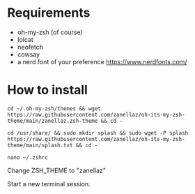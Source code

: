# Requirements

- oh-my-zsh (of course)
- lolcat
- neofetch
- cowsay
- a nerd font of your preference https://www.nerdfonts.com/

# How to install

````
cd ~/.oh-my-zsh/themes && wget https://raw.githubusercontent.com/zanellaz/oh-its-my-zsh-theme/main/zanellaz.zsh-theme && cd -
````

````
cd /usr/share/ && sudo mkdir splash && sudo wget -P splash https://raw.githubusercontent.com/zanellaz/oh-its-my-zsh-theme/main/splash.txt && cd -
````

````
nano ~/.zshrc
````

Change ZSH_THEME to "zanellaz"

Start a new terminal session.
